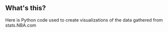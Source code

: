 ## What's this?

Here is Python code used to create visualizations of the data gathered from stats.NBA.com
